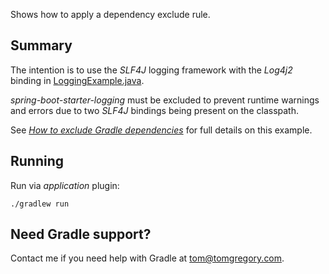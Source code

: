 Shows how to apply a dependency exclude rule.

## Summary

The intention  is to use the *SLF4J* logging framework with the *Log4j2* binding in [LoggingExample.java](src/main/java/com/tomgregory/LoggingExample.java).

*spring-boot-starter-logging* must be excluded to prevent runtime warnings and errors due to two *SLF4J* bindings being present on the classpath. 

See *[How to exclude Gradle dependencies](https://gradlehero.com/how-to-exclude-gradle-dependencies/)* for full details on this example.

## Running

Run via *application* plugin:

`./gradlew run`

## Need Gradle support?
Contact me if you need help with Gradle at [tom@tomgregory.com](mailto:tom@tomgregory.com).
